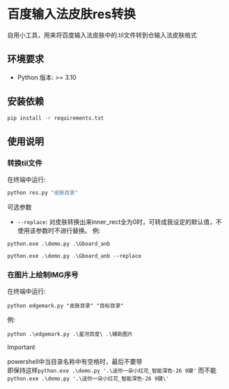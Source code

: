 # 百度输入法皮肤res转换
自用小工具，用来将百度输入法皮肤中的.til文件转到仓输入法皮肤格式

## 环境要求
- Python 版本: >= 3.10

## 安装依赖
```bash
pip install -r requirements.txt
```

## 使用说明
### 转换til文件
在终端中运行:

```bash
python res.py "皮肤目录"
```

可选参数
- `--replace`: 对皮肤转换出来inner_rect全为0时，可转成我设定的默认值，不使用该参数时不进行替换。
例:
```
python.exe .\demo.py .\Gboard_anb
```

```
python.exe .\demo.py .\Gboard_anb --replace
```

### 在图片上绘制IMG序号
在终端中运行:

```
python edgemark.py "皮肤目录" "目标目录"
```
例:

```
python .\edgemark.py .\星河百度\ .\辅助图片
```

>[!important]
> powershell中当目录名称中有空格时，最后不要带\
> 即保持这样`python.exe .\demo.py '.\送你一朵小红花_智能深色-26 9键'` 而不能 `python.exe .\demo.py '.\送你一朵小红花_智能深色-26 9键\'`

